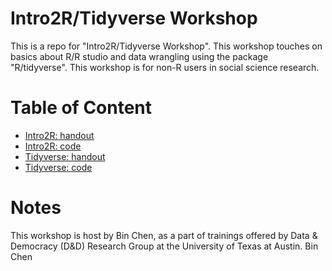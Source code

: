 # Intro2R/Tidyverse Workshop
This is a repo for "Intro2R/Tidyverse Workshop". This workshop touches on basics about R/R studio and data wrangling using the package "R/tidyverse". This workshop is for non-R users in social science research.
# Table of Content
* [Intro2R: handout]()
* [Intro2R: code]()
* [Tidyverse: handout]()
* [Tidyverse: code]()
# Notes
This workshop is host by Bin Chen, as a part of trainings offered by Data & Democracy (D&D) Research Group at the University of Texas at Austin. Bin Chen 

